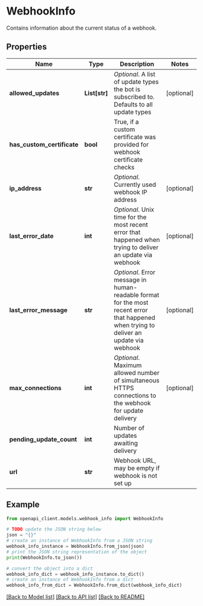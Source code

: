 # WebhookInfo

Contains information about the current status of a webhook.

## Properties

Name | Type | Description | Notes
------------ | ------------- | ------------- | -------------
**allowed_updates** | **List[str]** | *Optional*. A list of update types the bot is subscribed to. Defaults to all update types | [optional] 
**has_custom_certificate** | **bool** | True, if a custom certificate was provided for webhook certificate checks | 
**ip_address** | **str** | *Optional*. Currently used webhook IP address | [optional] 
**last_error_date** | **int** | *Optional*. Unix time for the most recent error that happened when trying to deliver an update via webhook | [optional] 
**last_error_message** | **str** | *Optional*. Error message in human-readable format for the most recent error that happened when trying to deliver an update via webhook | [optional] 
**max_connections** | **int** | *Optional*. Maximum allowed number of simultaneous HTTPS connections to the webhook for update delivery | [optional] 
**pending_update_count** | **int** | Number of updates awaiting delivery | 
**url** | **str** | Webhook URL, may be empty if webhook is not set up | 

## Example

```python
from openapi_client.models.webhook_info import WebhookInfo

# TODO update the JSON string below
json = "{}"
# create an instance of WebhookInfo from a JSON string
webhook_info_instance = WebhookInfo.from_json(json)
# print the JSON string representation of the object
print(WebhookInfo.to_json())

# convert the object into a dict
webhook_info_dict = webhook_info_instance.to_dict()
# create an instance of WebhookInfo from a dict
webhook_info_from_dict = WebhookInfo.from_dict(webhook_info_dict)
```
[[Back to Model list]](../README.md#documentation-for-models) [[Back to API list]](../README.md#documentation-for-api-endpoints) [[Back to README]](../README.md)


